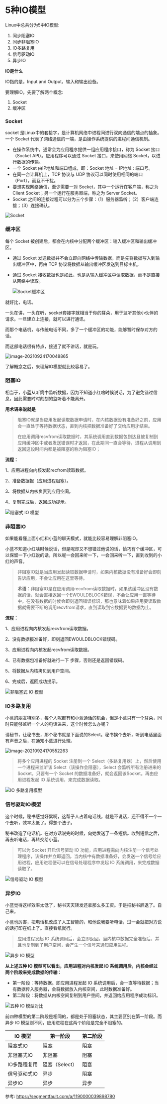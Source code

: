# 5种IO模型

Linux中总共分为5中IO模型:

1. 同步阻塞IO
2. 同步非阻塞IO
3. IO多路复用
4. 信号驱动IO
5. 异步IO



**IO是什么**

IO指的是，Input and Output，输入和输出设备。

要理解IO，先要了解两个概念:

1. Socket 
2. 缓冲区

### Socket

socket 是Linux中的套接字，是计算机网络中进程间进行双向通信的端点的抽象。一个 Socket 代表了网络通信的一端，是由操作系统提供的进程间通信机制。

- 在操作系统中，通常会为应用程序提供一组应用程序接口，称为 Socket 接口（Socket API）。应用程序可以通过 Socket 接口，来使用网络 Socket，以进行数据的传输。
- 一个 Socket 由IP地址和端口组成，即：Socket 地址 = IP地址 : 端口号。
- 在同一台计算机上，TCP 协议与 UDP 协议可以同时使用相同的端口（Port），而互不干扰。
- 要想实现网络通信，至少需要一对 Socket，其中一个运行在客户端，称之为 Client Socket；另一个运行在服务器端，称之为 Server Socket。
- Socket 之间的连接过程可以分为三个步骤：（1）服务器监听；（2）客户端连接；（3）连接确认。

![Socket](http://java-engineer.ztianzeng.com/uPic/1460000039898782.png)

### 缓冲区

每个 Socket 被创建后，都会在内核中分配两个缓冲区：输入缓冲区和输出缓冲区。

- 通过 Socket 发送数据并不会立即向网络中传输数据，而是先将数据写入到输出缓冲区中，再由 TCP 协议将数据从输出缓冲区发送到目标主机。

- 通过 Socket 接收数据也是如此，也是从输入缓冲区中读取数据，而不是直接从网络中读取。

  ![Socket缓冲区](http://java-engineer.ztianzeng.com/uPic/1460000039898783.png)

就好比，电话。

一头在讲，一头在听，socket套接字就相当于你的耳朵，用于监听其他小伙伴的请求。一旦建立上连接，就可以进行通讯。

而那个电话机，与传统电话不同，多了一个缓冲区的功能，能够暂时保存对方的话。

而这部电话很有特点，接通了就不讲话，就是玩。

![image-20210924170048865](http://java-engineer.ztianzeng.com/uPic/image-20210924170048865.png)

了解概念之后，来理解IO模型就比较容易了。

### 阻塞IO

相当于，小蓝从听筒中监听数据，因为不知道小红啥时候说话，为了避免错过信息，因此需要时时刻刻的监听着不能离开。

**用术语来说就是**

> 阻塞IO就是当应用发起读取数据申请时，在内核数据没有准备好之前，应用会一直处于等待数据状态，直到内核把数据准备好了交给应用才结束。
>
> 在应用调用recvfrom读取数据时，其系统调用直到数据包到达且被复制到应用缓冲区中或者发送错误时才返回，在此期间一直会等待，进程从调用到返回这段时间内都是被阻塞的称为阻塞IO；

**流程：**

1、应用进程向内核发起recfrom读取数据。

2、准备数据报（应用进程阻塞）。

3、将数据从内核负责到应用空间。

4、复制完成后，返回成功提示。



![阻塞式 IO 模型](http://java-engineer.ztianzeng.com/uPic/1460000039898785.png)

### 非阻塞IO

如果能看懂上面小红和小蓝的聊天模式，就能比较容易理解非阻塞IO。

小蓝不知道小红啥时候说话，但是呢却又不想错过他说的话，恰巧有个缓冲区，可以保留一下小红说的话，所以呢一会回来听一下，一会回来听一下，直到收到的小红的声音。

> 非阻塞IO就是当应用发起读取数据申请时，如果内核数据没有准备好会即刻告诉应用，不会让应用在这里等待。
>
> **术语**：非阻塞IO是在应用调用recvfrom读取数据时，如果该缓冲区没有数据的话，就会直接返回一个EWOULDBLOCK错误，不会让应用一直等待中。在没有数据的时候会即刻返回错误标识，那也意味着如果应用要读取数据就需要不断的调用recvfrom请求，直到读取到它数据要的数据为止。

**流程：**

1、应用进程向内核发起recvfrom读取数据。

2、没有数据报准备好，即刻返回EWOULDBLOCK错误码。

3、应用进程向内核发起recvfrom读取数据。

4、已有数据包准备好就进行一下 步骤，否则还是返回错误码。

5、将数据从内核拷贝到用户空间。

6、完成后，返回成功提示。

![非阻塞式 IO 模型](http://java-engineer.ztianzeng.com/uPic/1460000039898786.png)

### IO多路复用

小蓝的朋友特别多，每个人呢都有和小蓝通话的机会，但是小蓝只有一个耳朵，同时只能够监听一个人的电话进来，这个时候怎么办呢？

请秘书，让秘书去，那个秘书就是下面说的Select。秘书挨个去听，听到电话里面有声音之后，在通知小蓝进行处理。

![image-20210924170552263](http://java-engineer.ztianzeng.com/uPic/image-20210924170552263.png)

>  将多个应用进程的 Socket 注册到一个 Select（多路复用器）上，然后使用一个进程来监听该 Select（该操作会阻塞），Select 会监听所有注册进来的 Socket。只要有一个 Socket 的数据准备好，就会返回该Socket。再由应用进程发起 IO 系统调用，来完成数据读取。

![IO 多路复用模型](http://java-engineer.ztianzeng.com/uPic/1460000039898787.png)



### 信号驱动IO模型

这个时候，秘书感觉好累啊，这帮子人占着电话线，就是不说话，还不得不一个一个去听，效率太低了。得想个法子。

秘书改造了电话机。在对方话说完的时候，向她发送了一条短信。收到短信之后，再去听电话，再转交给小蓝。

>  可以为 Socket 开启信号驱动 IO 功能，应用进程需向内核注册一个信号处理程序，该操作并立即返回。当内核中有数据准备好，会发送一个信号给应用进程，应用进程便可以在信号处理程序中发起 IO 系统调用，来完成数据读取了。

![信号驱动 IO 模型](http://java-engineer.ztianzeng.com/uPic/1460000039898788.png)

### 异步IO

小蓝觉得这样效率太低了，秘书天天转发还拿那么多工资。于是把秘书辞退了。自己来。

小蓝也厉害，把电话机改成了人工智能的，和他说我要听电话，过一会就把对方说的话打印在纸上了。直接看纸就行。

> 应用进程发起 IO 系统调用后，会立即返回。当内核中数据完全准备后，并且也复制到了用户空间，会产生一个信号来通知应用进程。

![异步 IO 模型](http://java-engineer.ztianzeng.com/uPic/1460000039898789.png)

**从上述五种 IO 模型可以看出，应用进程对内核发起 IO 系统调用后，内核会经过两个阶段来完成数据的传输：**

- 第一阶段：等待数据。即应用进程发起 IO 系统调用后，会一直等待数据；当有数据传入服务器，会将数据放入内核空间，此时数据准备好。
- 第二阶段：将数据从内核空间复制到用户空间，并返回给应用程序成功标识。

![五种 IO 模型对比](https://segmentfault.com/img/remote/1460000039898790)

前四种模型的第二阶段是相同的，都是处于阻塞状态，其主要区别在第一阶段。而异步 IO 模型则不同，应用进程在这两个阶段是完全不阻塞的。

| IO 模型      | 第一阶段       | 第二阶段 |
| ------------ | -------------- | -------- |
| 阻塞式IO     | 阻塞           | 阻塞     |
| 非阻塞式IO   | 非阻塞         | 阻塞     |
| IO多路程复用 | 阻塞（Select） | 阻塞     |
| 信号驱动式IO | 异步           | 阻塞     |
| 异步IO       | 异步           | 异步     |





参考: https://segmentfault.com/a/1190000039898780